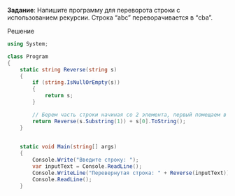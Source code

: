 **Задание**: Напишите программу для переворота строки с использованием рекурсии. Строка “abс” переворачивается в “cba”.

Решение

```cs
using System;

class Program
{
    static string Reverse(string s)
    {
        if (string.IsNullOrEmpty(s))
        {
            return s;
        }

		// Берем часть строки начиная со 2 элемента, первый помещаем в конец строки
        return Reverse(s.Substring(1)) + s[0].ToString();
    }

    
    static void Main(string[] args)
    {
        Console.Write("Введите строку: ");
        var inputText = Console.ReadLine();
        Console.WriteLine("Перевернутая строка: " + Reverse(inputText));
        Console.ReadLine();
    }
```